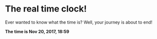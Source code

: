 # The real time clock!

Ever wanted to know what the time is? Well, your journey is about to end!

**The time is Nov 20, 2017, 18:59**